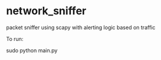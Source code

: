 # network_sniffer
packet sniffer using scapy with alerting logic based on traffic 


To run:

sudo python main.py
